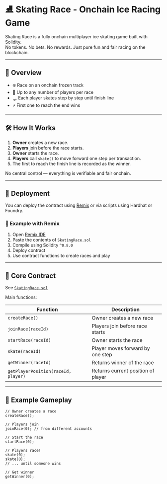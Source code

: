  # ⛸️ Skating Race - Onchain Ice Racing Game       
         
Skating Race is a fully onchain multiplayer ice skating game built with Solidity.      
No tokens. No bets. No rewards. Just pure fun and fair racing on the blockchain.     
     
---     
      
## 🚀 Overview     
     
- ❄️ Race on an onchain frozen track    
- 🧊 Up to any number of players per race     
- 🛷 Each player skates step by step until finish line  
- ⚡ First one to reach the end wins    
     
---   
   
## 🛠️ How It Works  
 
1. **Owner** creates a new race.  
2. **Players** join before the race starts. 
3. **Owner** starts the race.    
4. **Players** call `skate()` to move forward one step per transaction.  
5. The first to reach the finish line is recorded as the winner. 
   
No central control — everything is verifiable and fair onchain.  
 
--- 
 
## 🔧 Deployment  
 
You can deploy the contract using [Remix](https://remix.ethereum.org/) or via scripts using Hardhat or Foundry. 

### 🧪 Example with Remix

1. Open [Remix IDE](https://remix.ethereum.org/)
2. Paste the contents of `SkatingRace.sol`
3. Compile using Solidity `^0.8.0`
4. Deploy contract
5. Use contract functions to create races and play

---

## 🧩 Core Contract

See [`SkatingRace.sol`](./SkatingRace.sol)

Main functions:

| Function | Description |
|----------|-------------|
| `createRace()` | Owner creates a new race |
| `joinRace(raceId)` | Players join before race starts |
| `startRace(raceId)` | Owner starts the race |
| `skate(raceId)` | Player moves forward by one step |
| `getWinner(raceId)` | Returns winner of the race |
| `getPlayerPosition(raceId, player)` | Returns current position of player |

---

## 👀 Example Gameplay

```solidity
// Owner creates a race
createRace();

// Players join
joinRace(0); // from different accounts

// Start the race
startRace(0);

// Players race!
skate(0);
skate(0);
// ... until someone wins

// Get winner
getWinner(0);
